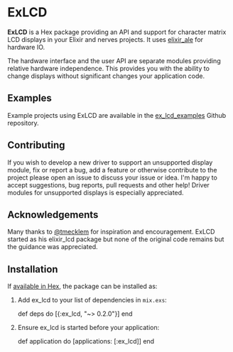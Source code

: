 # ExLCD

**ExLCD** is a Hex package providing an API and support for character
matrix LCD displays in your Elixir and nerves projects. It uses
[elixir_ale](https://github.com/fhunleth/elixir_ale) for hardware IO.

The hardware interface and the user API are separate modules providing
relative hardware independence. This provides you with the ability
to change displays without significant changes your application code.

## Examples

Example projects using ExLCD are available in the
[ex_lcd_examples](https://github.com/cthree/ex_lcd_examples)
Github repository.

## Contributing

If you wish to develop a new driver to support an unsupported display
module, fix or report a bug, add a feature or otherwise contribute to
the project please open an issue to discuss your issue or idea. I'm
happy to accept suggestions, bug reports, pull requests and other
help! Driver modules for unsupported displays is especially appreciated.

## Acknowledgements

Many thanks to [@tmecklem](https://github.com/tmecklem) for inspiration
and encouragement. ExLCD started as his elixir_lcd package but none of
the original code remains but the guidance was appreciated.

## Installation

If [available in Hex](https://hex.pm/docs/publish), the package can be installed as:

  1. Add ex_lcd to your list of dependencies in `mix.exs`:

        def deps do
          [{:ex_lcd, "~> 0.2.0"}]
        end

  2. Ensure ex_lcd is started before your application:

        def application do
          [applications: [:ex_lcd]]
        end
